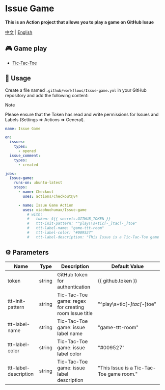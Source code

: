 # Issue Game

**This is an Action project that allows you to play a game on GitHub Issue**

[中文](README_zh.md) | [English](README.md)

## 🎮 Game play

+ [Tic-Tac-Toe](https://github.com/xiaohuohumax/issue-game/issues/new?title=Play%20Tic-Tac-Toe&body=Do%20not%20modify%20the%20Issue%20title,%20just%20submit%20it%20directly. 'Click here to create a room and start the game')

## 📖 Usage

Create a file named `.github/workflows/Issue-game.yml` in your GitHub repository and add the following content:

> [!Note]
> Please ensure that the Token has read and write permissions for Issues and Labels (Settings => Actions => General).

```yaml
name: Issue Game

on:
  issues:
    types:
      - opened
  issue_comment:
    types:
      - created

jobs:
  Issue-game:
    runs-on: ubuntu-latest
    steps:
      - name: Checkout
        uses: actions/checkout@v4

      - name: Issue Game Action
        uses: xiaohuohumax/Issue-game
          # with:
          #   token: ${{ secrets.GITHUB_TOKEN }}
          #   ttt-init-pattern: "^play\\s+tic[-_]tac[-_]toe"
          #   ttt-label-name: "game-ttt-room"
          #   ttt-label-color: "#009527"
          #   ttt-label-description: "This Issue is a Tic-Tac-Toe game room."
```

## ⚙ Parameters

| Name                  | Type   | Description                                           | Default Value                            |
| --------------------- | ------ | ----------------------------------------------------- | ---------------------------------------- |
| token                 | string | GitHub token for authentication                       | {{ github.token }}                       |
| ttt-init-pattern      | string | Tic-Tac-Toe game: regex for creating room Issue title | "^play\s+tic[-_]tac[-_]toe"              |
| ttt-label-name        | string | Tic-Tac-Toe game: issue label name                    | "game-ttt-room"                          |
| ttt-label-color       | string | Tic-Tac-Toe game: issue label color                   | "#009527"                                |
| ttt-label-description | string | Tic-Tac-Toe game: issue label description             | "This Issue is a Tic-Tac-Toe game room." |

